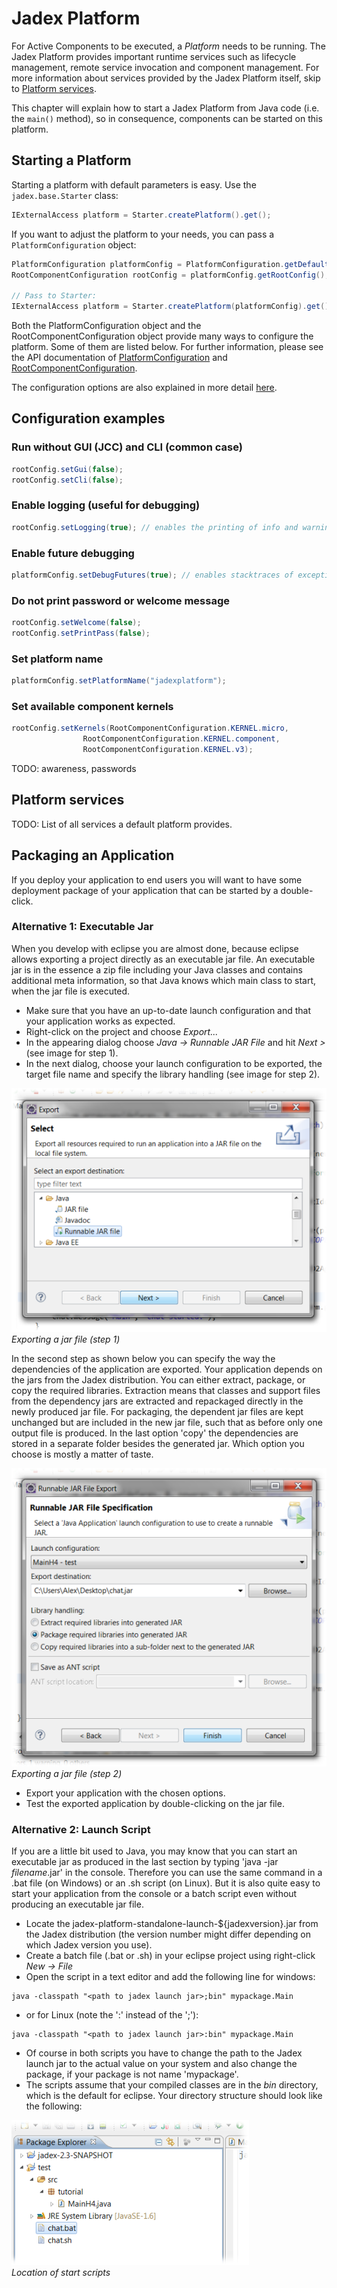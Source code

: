 # Jadex Platform
For Active Components to be executed, a *Platform* needs to be running.
The Jadex Platform provides important runtime services such as lifecycle management, remote service invocation and component management. For more information about services provided by the Jadex Platform itself, skip to [Platform services](#platform-services).

This chapter will explain how to start a Jadex Platform from Java code (i.e. the ```main()``` method), so in consequence, components can be started on this platform.

## Starting a Platform

Starting a platform with default parameters is easy. Use the ```jadex.base.Starter``` class:

```java
IExternalAccess platform = Starter.createPlatform().get();
```

If you want to adjust the platform to your needs, you can pass a ```PlatformConfiguration``` object:

```java
PlatformConfiguration platformConfig = PlatformConfiguration.getDefault();
RootComponentConfiguration rootConfig = platformConfig.getRootConfig();

// Pass to Starter:
IExternalAccess platform = Starter.createPlatform(platformConfig).get();
```

Both the PlatformConfiguration object and the RootComponentConfiguration object provide many ways to configure the platform. Some of them are listed below. For further information, please see the API documentation of [PlatformConfiguration](../../javadoc/jadex/base/PlatformConfiguration.html) and [RootComponentConfiguration](../../javadoc/jadex/base/RootComponentConfiguration.html).

The configuration options are also explained in more detail [here](http://www.activecomponents.org/jadex-applications-web/jadexdoc/view?model=/jadex/platform/Platform.component.xml).

## Configuration examples

### Run without GUI (JCC) and CLI (common case)
```java
rootConfig.setGui(false);
rootConfig.setCli(false);
```

### Enable logging (useful for debugging)
```java
rootConfig.setLogging(true); // enables the printing of info and warning messages in addition to severe messages.
```

### Enable future debugging
```java
platformConfig.setDebugFutures(true); // enables stacktraces of exceptions
```

### Do not print password or welcome message
```java
rootConfig.setWelcome(false);
rootConfig.setPrintPass(false);
```

### Set platform name
```java
platformConfig.setPlatformName("jadexplatform");
```

### Set available component kernels
```java
rootConfig.setKernels(RootComponentConfiguration.KERNEL.micro,
				RootComponentConfiguration.KERNEL.component,
				RootComponentConfiguration.KERNEL.v3);
```


TODO: awareness, passwords

## Platform services
TODO: List of all services a default platform provides. 

## Packaging an Application

If you deploy your application to end users you will want to have some deployment package of your application that can be started by a double-click.

### Alternative 1: Executable Jar

When you develop with eclipse you are almost done, because eclipse allows exporting a project directly as an executable jar file. An executable jar is in the essence a zip file including your Java classes and contains additional meta information, so that Java knows which main class to start, when the jar file is executed.

-   Make sure that you have an up-to-date launch configuration and that your application works as expected.
-   Right-click on the project and choose *Export...*
-   In the appearing dialog choose *Java -> Runnable JAR File* and hit *Next >* (see image for step 1).
-   In the next dialog, choose your launch configuration to be exported, the target file name and specify the library handling (see image for step 2).

![09 Application Integration@export1.png](export1.png)  
*Exporting a jar file (step 1)*

In the second step as shown below you can specify the way the dependencies of the application are exported. Your application depends on the jars from the Jadex distribution. You can either extract, package, or copy the required libraries. Extraction means that classes and support files from the dependency jars are extracted and repackaged directly in the newly produced jar file. For packaging, the dependent jar files are kept unchanged but are included in the new jar file, such that as before only one output file is produced. In the last option 'copy' the dependencies are stored in a separate folder besides the generated jar. Which option you choose is mostly a matter of taste.

![09 Application Integration@export2.png](export2.png)  
*Exporting a jar file (step 2)*

-   Export your application with the chosen options.
-   Test the exported application by double-clicking on the jar file.

### Alternative 2: Launch Script

If you are a little bit used to Java, you may know that you can start an executable jar as produced in the last section by typing 'java -jar *filename*.jar' in the console. Therefore you can use the same command in a .bat file (on Windows) or an .sh script (on Linux). But it is also quite easy to start your application from the console or a batch script even without producing an executable jar file.

-   Locate the jadex-platform-standalone-launch-${jadexversion}.jar from the Jadex distribution (the version number might differ depending on which Jadex version you use).
-   Create a batch file (.bat or .sh) in your eclipse project using right-click *New -> File*
-   Open the script in a text editor and add the following line for windows:

```
java -classpath "<path to jadex launch jar>;bin" mypackage.Main
```

-   or for Linux (note the ':' instead of the ';'):

```
java -classpath "<path to jadex launch jar>:bin" mypackage.Main
```


-   Of course in both scripts you have to change the path to the Jadex launch jar to the actual value on your system and also change the package, if your package is not name 'mypackage'.
-   The scripts assume that your compiled classes are in the *bin* directory, which is the default for eclipse. Your directory structure should look like the following:

![09 Application Integration@script.png](script.png)  
*Location of start scripts*
